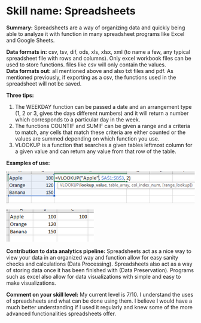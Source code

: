 # Skill name: Spreadsheets

**Summary:** Spreadsheets are a way of organizing data and quickly being able to analyze it with function in many spreadsheet programs like Excel and Google Sheets.

**Data formats in:**  csv, tsv, dif, ods, xls, xlsx, xml (to name a few, any typical spreadsheet file with rows and columns). Only excel workbook files can be used to store functions. files like csv will only contain the values.   
**Data formats out:**  all mentioned above and also txt files and pdf. As mentioned previously, if exporting as a csv, the functions used in the spreadsheet will not be saved.

**Three tips:**  
1.  The WEEKDAY function can be passed a date and an arrangement type (1, 2 or 3, gives the days different numbers) and it will return a number which corresponds to a particular day in the week.
2.  The functions COUNTIF and SUMIF  can be given a range and a criteria to match, any cells that match these criteria are either counted or the values are summed depending on which function you use.
3.  VLOOKUP is a function that searches a given tables leftmost column for a given value and can return any value from that row of the table.

**Examples of use:**

 ![VLOOKUP Command](images/spreadsheets/vlookup1.PNG)   

![VLOOKUP Result](images/spreadsheets/vlookup2.PNG)

**Contribution to data analytics pipeline:** Spreadsheets act as a nice way to view your data in an organized way and function allow for easy sanity checks and calculations (Data Processing). Spreadsheets also act as a way of storing data once it has been finished with (Data Preservation). Programs such as excel also allow for data visualizations with simple and easy to make visualizations.

**Comment on your skill level:** My current level is 7/10. I understand the uses of spreadsheets and what can be done using them. I believe I would have a much better understanding if I used it regularly and knew some of the more advanced functionalities spreadsheets offer.
